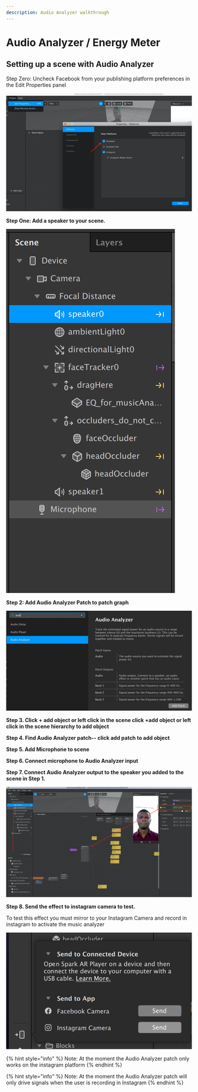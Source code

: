 ```yaml
---
description: Audio Analyzer walkthrough
---
```


# Audio Analyzer / Energy Meter

## Setting up a scene with Audio Analyzer

Step Zero: Uncheck Facebook from your publishing platform preferences in the Edit Properties panel

![uncheck Facebook from Select Platforms](.gitbook/assets/2020-05-27-at-2.12.35-pm.jpg)

**Step One: Add a speaker to your scene.**

![add Speaker for audio analyzer to receive audio](.gitbook/assets/2020-05-27-at-1.49.04-pm.jpg)

**Step 2: Add Audio Analyzer Patch to patch graph**

![](.gitbook/assets/2020-05-27-at-1.53.25-pm%20%281%29.jpg)

**Step 3. Click + add object or left click in the scene click +add object or left click in the scene hierarchy to add object**

**Step 4. Find Audio Analyzer patch-- click add patch to add object**

**Step 5. Add Microphone to scene**

**Step 6. Connect microphone to Audio Analyzer input**

**Step 7. Connect Audio Analyzer output to the speaker you added to the scene in Step 1.**

![](.gitbook/assets/2020-05-27-at-2.02.56-pm.jpg)

**Step 8. Send the effect to instagram camera to test.** 

To test this effect you must mirror to your Instagram Camera and record in instagram to activate the music analyzer 

![](.gitbook/assets/2020-05-27-at-2.11.17-pm.jpg)

{% hint style="info" %}
Note: At the moment the Audio Analyzer patch only works on the instagram platform
{% endhint %}

{% hint style="info" %}
Note: At the moment the Audio Analyzer patch will only drive signals when the user is recording in Instagram
{% endhint %}

